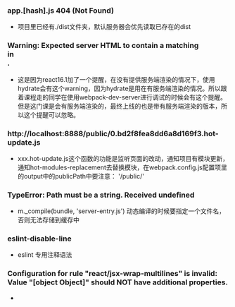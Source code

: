 ### app.[hash].js 404 (Not Found)
- 项目里已经有./dist文件夹，默认服务器会优先读取已存在的dist

### Warning: Expected server HTML to contain a matching <div> in <div>.
- 这是因为react16.1加了一个提醒，在没有提供服务端渲染的情况下，使用hydrate会有这个warning，因为hydrate是用在有服务端渲染的情况。所以跟着课程走的同学在使用webpack-dev-server进行调试的时候会有这个提醒。但是这门课是会有服务端渲染的，最终上线的也是带有服务端渲染的版本，所以这个提醒可以忽略。

### http://localhost:8888/public/0.bd2f8fea8dd6a8d169f3.hot-update.js
- xxx.hot-update.js这个函数的功能是监听页面的改动，通知项目有模块更新，通知hot-modules-replacement去替换模块，在webpack.config.js配置项里的output中的publicPath中要注意： '/public/'

### TypeError: Path must be a string. Received undefined
- m._compile(bundle, 'server-entry.js') 动态编译的时候要指定一个文件名，否则无法存储到缓存中

### eslint-disable-line
- eslint 专用注释语法

### Configuration for rule "react/jsx-wrap-multilines" is invalid: Value "[object Object]" should NOT have additional properties.
- 

### 